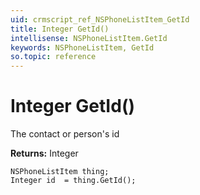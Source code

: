 ```yaml
---
uid: crmscript_ref_NSPhoneListItem_GetId
title: Integer GetId()
intellisense: NSPhoneListItem.GetId
keywords: NSPhoneListItem, GetId
so.topic: reference
---
```


# Integer GetId()

The contact or person's id

**Returns:** Integer

```crmscript
NSPhoneListItem thing;
Integer id  = thing.GetId();
```

